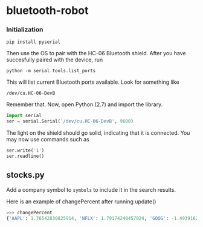 # bluetooth-robot

### Initialization
```shell
pip install pyserial
```
Then use the OS to pair with the HC-06 Bluetooth shield.
After you have succesfully paired with the device, run
```shell
python -m serial.tools.list_ports
```
This will list current Bluetooth ports available. Look for something like
```shell
/dev/cu.HC-06-DevB
```
Remember that.
Now, open Python (2.7) and import the library.
```python
import serial
ser = serial.Serial('/dev/cu.HC-06-DevB', 9600)
```
The light on the shield should go solid, indicating that it is connected.
You may now use commands such as
```python
ser.write('1')
ser.readline()
```


## stocks.py

Add a company symbol to `symbols` to include it in the search results.

Here is an example of changePercent after running update()
```python
>>> changePercent
{'AAPL': 1.76542830825914, 'NFLX': 1.79174240457024, 'GOOG': -1.49391625701634}
```
